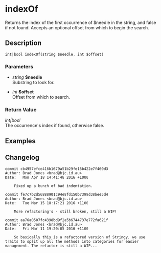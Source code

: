 # indexOf
Returns the index of the first occurrence of $needle in the string,
and false if not found. Accepts an optional offset from which to begin
the search.

## Description
`int|bool indexOf(string $needle, int $offset)`

### Parameters
* _string_ __$needle__  
Substring to look for.

* _int_ __$offset__  
Offset from which to search.


### Return Value
_int|bool_  
The occurrence's index if found,
otherwise false.

## Examples

## Changelog
```
commit cb4957efce416b1679a51b29fe15b422e7f460d3
Author: Brad Jones <brad@bjc.id.au>
Date:   Mon Apr 18 14:41:48 2016 +1000

    Fixed up a bunch of bad indentation.

commit fe7c7b2d56888901c94e8fd150b7399d38bee5d4
Author: Brad Jones <brad@bjc.id.au>
Date:   Tue Mar 15 18:17:21 2016 +1100

    More refactoring's - still broken, still a WIP!

commit aa76a0507fc4398bd9f2a5b6744737e772fa621f
Author: Brad Jones <brad@bjc.id.au>
Date:   Fri Mar 11 19:20:05 2016 +1100

    So basically this is a refactored version of Stringy, we use traits to split up all the methods into categories for easier management. The refactor is still a WIP...
```